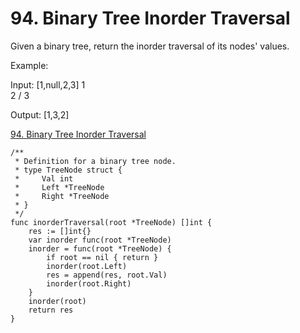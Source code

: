 # 94. Binary Tree Inorder Traversal

Given a binary tree, return the inorder traversal of its nodes' values.

Example:

Input: [1,null,2,3]
   1
    \
     2
    /
   3

Output: [1,3,2]

[94. Binary Tree Inorder Traversal](https://leetcode.com/problems/binary-tree-inorder-traversal/)

```golang
/**
 * Definition for a binary tree node.
 * type TreeNode struct {
 *     Val int
 *     Left *TreeNode
 *     Right *TreeNode
 * }
 */
func inorderTraversal(root *TreeNode) []int {
    res := []int{}
    var inorder func(root *TreeNode)
    inorder = func(root *TreeNode) {
        if root == nil { return }
        inorder(root.Left)
        res = append(res, root.Val)
        inorder(root.Right)
    }
    inorder(root)
    return res
}
```
